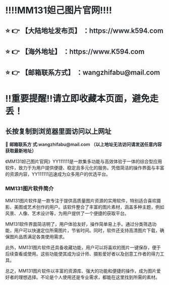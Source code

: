 <div class="markdown-heading" style="color:#1F2328;font-family:-apple-system, BlinkMacSystemFont, &quot;font-size:16px;background-color:#FFFFFF;"> <h1 class="heading-element" style="margin-left:0px;font-weight:var(--base-text- weight-semibold, 600);"> ‼️‼️MM131妲己图片官网‼️‼️ </h1> </div> <div class="markdown-heading" style="color:#1F2328;font-family:-apple-system, BlinkMacSystemFont, &quot;font-size:16px;background-color:#FFFFFF;"> <h2 class="heading-element" style="font-weight:var(--base-text-weight-semibold, 600);"> ⭐ 👉 【大陆地址发布页】 ：https://www.k594.com </h2> </div> <div class="markdown-heading" style="color:#1F2328;font-family:-apple-system, BlinkMacSystemFont, &quot;font-size:16px;background-color:#FFFFFF;"> <h2 class="heading-element" style="font-weight:var(--base-text-weight-semibold, 600);"> ⭐ 👉 【海外地址】 ：https://www.K594.com </h2> </div> <div class="markdown-heading" style="color:#1F2328;font-family:-apple-system, BlinkMacSystemFont, &quot;font-size:16px;background-color:#FFFFFF;"> <h2 class="heading-element" style="font-weight:var(--base-text-weight-semibold, 600);"> ⭐ 👉 【邮箱联系方式】 ：wangzhifabu@mail.com </h2> </div> <div class="markdown-heading" style="color:#1F2328;font-family:-apple-system, BlinkMacSystemFont, &quot;font-size:16px;background-color:#FFFFFF;"> <h1 class="heading-element" style="margin-left:0px;font-weight:var(--base-text- weight-semibold, 600);"> ‼️重要提醒‼️请立即收藏本页面，避免走丢！ </h1> </div> <div class="markdown-heading" style="color:#1F2328;font-family:-apple-system, BlinkMacSystemFont, &quot;font-size:16px;background-color:#FFFFFF;"> <h2 class="heading-element" style="font-weight:var(--base-text-weight-semibold, 600);"> 长按复制到浏览器里面访问以上网址 </h2> </div> <p style="color:#1F2328;font-family:-apple-system, BlinkMacSystemFont, &quot;font- size:16px;background-color:#FFFFFF;"> 📧&nbsp;<span style="font-weight:var(--base-text-weight-semibold, 600);">邮箱联系方 式:wangzhifabu@mail.com&nbsp;（以上地址无法访问请发送任意内容获取最新地址）</span> </p> 《MM131妲己图片官网》YY111111是一款集多功能与高效体验于一体的综合型应用软件，致力于为用户提供便捷、稳定且多元化的服务。凭借简洁的操作界面与丰富的资源内容，YY111111迅速成为众多用户的优选平台。  

### MM131图片软件简介  

MM131图片软件是一款专注于提供高质量图片资源的实用软件，特别适合喜欢摄影、美图或艺术创作的用户。该软件整合了丰富的图片素材，涵盖多种主题，例如风景、人像、艺术设计等，为用户提供了一个便捷的获取平台。  

MM131软件界面简洁明了，用户体验友好，操作简单易上手。通过分类筛选功能，用户可以快速定位所需图片，节省时间。同时，软件还支持高清图片下载，确保图片品质满足各类使用需求。  

此外，MM131图片软件还具备收藏功能，用户可以将喜欢的图片一键保存，便于后续查看或使用。这些功能使其成为设计师、摄影爱好者以及创意工作者的得力工具。  

总之，MM131图片软件以丰富的资源库、强大的功能和便捷的操作，成为图片爱好者的理想选择。不论是个人使用还是专业需求，都能在这里找到所需的素材。
